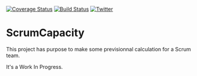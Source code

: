 [![Coverage Status](https://coveralls.io/repos/github/jeckel/ScrumCapacity/badge.svg?branch=develop)](https://coveralls.io/github/jeckel/ScrumCapacity?branch=develop) [![Build Status](https://travis-ci.org/jeckel/ScrumCapacity.svg?branch=develop)](https://travis-ci.org/jeckel/ScrumCapacity) [![Twitter](https://img.shields.io/badge/Twitter-%40jeckel4-blue.svg)](https://twitter.com/intent/user?screen_name=jeckel4) 

# ScrumCapacity

This project has purpose to make some previsionnal calculation for a Scrum team.

It's a Work In Progress.
